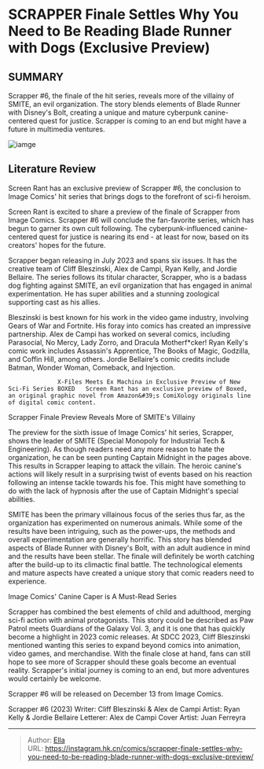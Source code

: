 # SCRAPPER Finale Settles Why You Need to Be Reading  Blade Runner with Dogs  (Exclusive Preview)


## SUMMARY 



  Scrapper #6, the finale of the hit series, reveals more of the villainy of SMITE, an evil organization.   The story blends elements of Blade Runner with Disney&#39;s Bolt, creating a unique and mature cyberpunk canine-centered quest for justice.   Scrapper is coming to an end but might have a future in multimedia ventures.  

![iamge](https://static1.srcdn.com/wordpress/wp-content/uploads/2023/12/scrapper-6-cover-as-a-feature-image.jpg)

## Literature Review

Screen Rant has an exclusive preview of Scrapper #6, the conclusion to Image Comics&#39; hit series that brings dogs to the forefront of sci-fi heroism. 




Screen Rant is excited to share a preview of the finale of Scrapper from Image Comics. Scrapper #6 will conclude the fan-favorite series, which has begun to garner its own cult following. The cyberpunk-influenced canine-centered quest for justice is nearing its end - at least for now, based on its creators&#39; hopes for the future.




Scrapper began releasing in July 2023 and spans six issues. It has the creative team of Cliff Bleszinski, Alex de Campi, Ryan Kelly, and Jordie Bellaire. The series follows its titular character, Scrapper, who is a badass dog fighting against SMITE, an evil organization that has engaged in animal experimentation. He has super abilities and a stunning zoological supporting cast as his allies.



          

Bleszinski is best known for his work in the video game industry, involving Gears of War and Fortnite. His foray into comics has created an impressive partnership. Alex de Campi has worked on several comics, including Parasocial, No Mercy, Lady Zorro, and Dracula Motherf*cker! Ryan Kelly&#39;s comic work includes Assassin&#39;s Apprentice, The Books of Magic, Godzilla, and Coffin Hill, among others. Jordie Bellaire&#39;s comic credits include Batman, Wonder Woman, Comeback, and Injection.




                  X-Files Meets Ex Machina in Exclusive Preview of New Sci-Fi Series BOXED   Screen Rant has an exclusive preview of Boxed, an original graphic novel from Amazon&#39;s ComiXology originals line of digital comic content.    


 Scrapper Finale Preview Reveals More of SMITE&#39;s Villainy 
         

The preview for the sixth issue of Image Comics&#39; hit series, Scrapper, shows the leader of SMITE (Special Monopoly for Industrial Tech &amp; Engineering). As though readers need any more reason to hate the organization, he can be seen punting Captain Midnight in the pages above. This results in Scrapper leaping to attack the villain. The heroic canine&#39;s actions will likely result in a surprising twist of events based on his reaction following an intense tackle towards his foe. This might have something to do with the lack of hypnosis after the use of Captain Midnight&#39;s special abilities.




SMITE has been the primary villainous focus of the series thus far, as the organization has experimented on numerous animals. While some of the results have been intriguing, such as the power-ups, the methods and overall experimentation are generally horrific. This story has blended aspects of Blade Runner with Disney&#39;s Bolt, with an adult audience in mind and the results have been stellar. The finale will definitely be worth catching after the build-up to its climactic final battle. The technological elements and mature aspects have created a unique story that comic readers need to experience.



 Image Comics&#39; Canine Caper is A Must-Read Series 
          

Scrapper has combined the best elements of child and adulthood, merging sci-fi action with animal protagonists. This story could be described as Paw Patrol meets Guardians of the Galaxy Vol. 3, and it is one that has quickly become a highlight in 2023 comic releases. At SDCC 2023, Cliff Bleszinski mentioned wanting this series to expand beyond comics into animation, video games, and merchandise. With the finale close at hand, fans can still hope to see more of Scrapper should these goals become an eventual reality. Scrapper&#39;s initial journey is coming to an end, but more adventures would certainly be welcome.




Scrapper #6 will be released on December 13 from Image Comics.

 Scrapper #6 (2023)                  Writer: Cliff Bleszinski &amp; Alex de Campi   Artist: Ryan Kelly &amp; Jordie Bellaire   Letterer: Alex de Campi   Cover Artist: Juan Ferreyra      




---

> Author: [Ella](https://instagram.hk.cn/)  
> URL: https://instagram.hk.cn/comics/scrapper-finale-settles-why-you-need-to-be-reading-blade-runner-with-dogs-exclusive-preview/  

